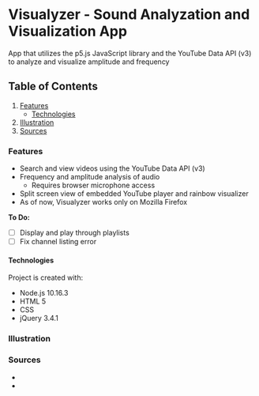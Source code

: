 # Visualyzer - Sound Analyzation and Visualization App
App that utilizes the p5.js JavaScript library and the YouTube Data API (v3) to analyze and visualize amplitude and frequency

## Table of Contents
1. [Features](#Features)
	* [Technologies](#Technologies)
2. [Illustration](#Illustration)
3. [Sources](#Sources)

### Features
* Search and view videos using the YouTube Data API (v3)
* Frequency and amplitude analysis of audio
	* Requires browser microphone access
* Split screen view of embedded YouTube player and rainbow visualizer
* As of now, Visualyzer works only on Mozilla Firefox


**To Do:**
- [ ] Display and play through playlists
- [ ] Fix channel listing error

#### Technologies
Project is created with:
- Node.js 10.16.3
- HTML 5
- CSS
- jQuery 3.4.1

### Illustration

 
### Sources
- 
- 